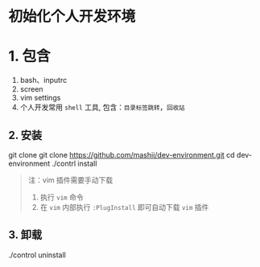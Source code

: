 # 初始化个人开发环境

# 1. 包含
1. bash、inputrc
2. screen
3. vim settings
4. 个人开发常用 `shell` 工具, 包含：`目录标签跳转`，`回收站`


## 2. 安装
git clone git clone https://github.com/mashii/dev-environment.git
cd dev-environment
./contrl install

> 注：vim 插件需要手动下载
> 1. 执行 `vim` 命令
> 2. 在 `vim` 内部执行 `:PlugInstall` 即可自动下载 `vim` 插件

## 3. 卸载
./control uninstall

